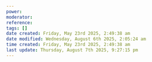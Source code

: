```yaml
---
power: 
moderator:
reference:
tags: []
date created: Friday, May 23rd 2025, 2:49:38 am
date modified: Wednesday, August 6th 2025, 2:05:24 am
time created: Friday, May 23rd 2025, 2:49:38 am
last update: Thursday, August 7th 2025, 9:27:15 pm
---
```

